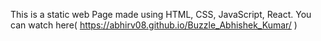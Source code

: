 This is a static web Page made using HTML, CSS, JavaScript, React. 
You can watch here( https://abhirv08.github.io/Buzzle_Abhishek_Kumar/ )
